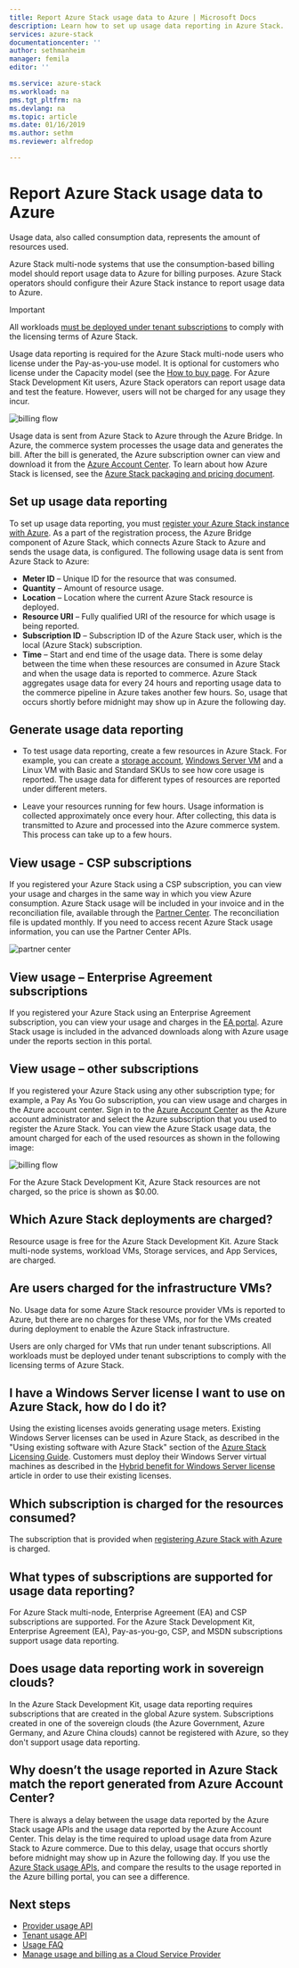 ```yaml
---
title: Report Azure Stack usage data to Azure | Microsoft Docs
description: Learn how to set up usage data reporting in Azure Stack.
services: azure-stack
documentationcenter: ''
author: sethmanheim
manager: femila
editor: ''

ms.service: azure-stack
ms.workload: na
pms.tgt_pltfrm: na
ms.devlang: na
ms.topic: article
ms.date: 01/16/2019
ms.author: sethm
ms.reviewer: alfredop

---
```


# Report Azure Stack usage data to Azure

Usage data, also called consumption data, represents the amount of resources used.

Azure Stack multi-node systems that use the consumption-based billing model should report usage data to Azure for billing purposes. Azure Stack operators should configure their Azure Stack instance to report usage data to Azure.

> [!IMPORTANT]
> All workloads [must be deployed under tenant subscriptions](#are-users-charged-for-the-infrastructure-vms) to comply with the licensing terms of Azure Stack.

Usage data reporting is required for the Azure Stack multi-node users who license under the Pay-as-you-use model. It is optional for customers who license under the Capacity model (see the [How to buy page](https://azure.microsoft.com/overview/azure-stack/how-to-buy/). For Azure Stack Development Kit users, Azure Stack operators can report usage data and test the feature. However, users will not be charged for any usage they incur.

![billing flow](media/azure-stack-usage-reporting/billing-flow.png)

Usage data is sent from Azure Stack to Azure through the Azure Bridge. In Azure, the commerce system processes the usage data and generates the bill. After the bill is generated, the Azure subscription owner can view and download it from the [Azure Account Center](https://account.windowsazure.com/Subscriptions). To learn about how Azure Stack is licensed, see the [Azure Stack packaging and pricing document](https://go.microsoft.com/fwlink/?LinkId=842847).

## Set up usage data reporting

To set up usage data reporting, you must [register your Azure Stack instance with Azure](azure-stack-register.md). As a part of the registration process, the Azure Bridge component of Azure Stack, which connects Azure Stack to Azure and sends the usage data, is configured. The following usage data is sent from Azure Stack to Azure:

- **Meter ID** – Unique ID for the resource that was consumed.
- **Quantity** – Amount of resource usage.
- **Location** – Location where the current Azure Stack resource is deployed.
- **Resource URI** – Fully qualified URI of the resource for which usage is being reported.
- **Subscription ID** – Subscription ID of the Azure Stack user, which is the local (Azure Stack) subscription.
- **Time** – Start and end time of the usage data. There is some delay between the time when these resources are consumed in Azure Stack and when the usage data is reported to commerce. Azure Stack aggregates usage data for every 24 hours and reporting usage data to the commerce pipeline in Azure takes another few hours. So, usage that occurs shortly before midnight may show up in Azure the following day.

## Generate usage data reporting

- To test usage data reporting, create a few resources in Azure Stack. For example, you can create a [storage account](azure-stack-provision-storage-account.md), [Windows Server VM](azure-stack-provision-vm.md) and a Linux VM with Basic and Standard SKUs to see how core usage is reported. The usage data for different types of resources are reported under different meters.

- Leave your resources running for few hours. Usage information is collected approximately once every hour. After collecting, this data is transmitted to Azure and processed into the Azure commerce system. This process can take up to a few hours.

## View usage - CSP subscriptions

If you registered your Azure Stack using a CSP subscription, you can view your usage and charges in the same way in which you view Azure consumption. Azure Stack usage will be included in your invoice and in the reconciliation file, available through the [Partner Center](https://partnercenter.microsoft.com/partner/home). The reconciliation file is updated monthly. If you need to access recent Azure Stack usage information, you can use the Partner Center APIs.

![partner center](media/azure-stack-usage-reporting/partner-center.png)

## View usage – Enterprise Agreement subscriptions

If you registered your Azure Stack using an Enterprise Agreement subscription, you can view your usage and charges in the [EA portal](https://ea.azure.com/). Azure Stack usage is included in the advanced downloads along with Azure usage under the reports section in this portal. 

## View usage – other subscriptions

If you registered your Azure Stack using any other subscription type; for example, a Pay As You Go subscription, you can view usage and charges in the Azure account center. Sign in to the [Azure Account Center](https://account.windowsazure.com/Subscriptions) as the Azure account administrator and select the Azure subscription that you used to register the Azure Stack. You can view the Azure Stack usage data, the amount charged for each of the used resources as shown in the following image:

![billing flow](media/azure-stack-usage-reporting/pricing-details.png)

For the Azure Stack Development Kit, Azure Stack resources are not charged, so the price is shown as $0.00.

## Which Azure Stack deployments are charged?

Resource usage is free for the Azure Stack Development Kit. Azure Stack multi-node systems, workload VMs, Storage services, and App Services, are charged.

## Are users charged for the infrastructure VMs?

No. Usage data for some Azure Stack resource provider VMs is reported to Azure, but there are no charges for these VMs, nor for the VMs created during deployment to enable the Azure Stack infrastructure.  

Users are only charged for VMs that run under tenant subscriptions. All workloads must be deployed under tenant subscriptions to comply with the licensing terms of Azure Stack.

## I have a Windows Server license I want to use on Azure Stack, how do I do it?

Using the existing licenses avoids generating usage meters. Existing Windows Server licenses can be used in Azure Stack, as described in the "Using existing software with Azure Stack" section of the [Azure Stack Licensing Guide](https://go.microsoft.com/fwlink/?LinkId=851536). Customers must deploy their Windows Server virtual machines as described in the [Hybrid benefit for Windows Server license](../virtual-machines/windows/hybrid-use-benefit-licensing.md) article in order to use their existing licenses.

## Which subscription is charged for the resources consumed?

The subscription that is provided when [registering Azure Stack with Azure](azure-stack-register.md) is charged.

## What types of subscriptions are supported for usage data reporting?

For Azure Stack multi-node, Enterprise Agreement (EA) and CSP subscriptions are supported. For the Azure Stack Development Kit, Enterprise Agreement (EA), Pay-as-you-go, CSP, and MSDN subscriptions support usage data reporting.

## Does usage data reporting work in sovereign clouds?

In the Azure Stack Development Kit, usage data reporting requires subscriptions that are created in the global Azure system. Subscriptions created in one of the sovereign clouds (the Azure Government, Azure Germany, and Azure China clouds) cannot be registered with Azure, so they don't support usage data reporting.

## Why doesn’t the usage reported in Azure Stack match the report generated from Azure Account Center?

There is always a delay between the usage data reported by the Azure Stack usage APIs and the usage data reported  by the Azure Account Center. This delay is the time required to upload usage data from Azure Stack to Azure commerce. Due to this delay, usage that occurs shortly before midnight may show up in Azure the following day. If you use the [Azure Stack usage APIs](azure-stack-provider-resource-api.md), and compare the results to the usage reported in the Azure billing portal, you can see a difference.

## Next steps

* [Provider usage API](azure-stack-provider-resource-api.md)  
* [Tenant usage API](azure-stack-tenant-resource-usage-api.md)
* [Usage FAQ](azure-stack-usage-related-faq.md)
* [Manage usage and billing as a Cloud Service Provider](azure-stack-add-manage-billing-as-a-csp.md)
